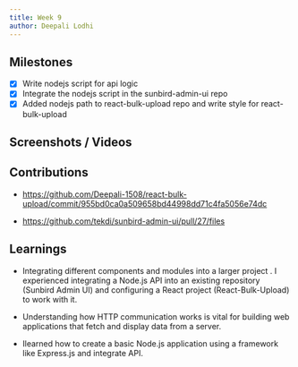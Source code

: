 ```yaml
---
title: Week 9
author: Deepali Lodhi
---
```


## Milestones
- [x] Write nodejs script for api logic
- [x] Integrate the nodejs script in the sunbird-admin-ui repo
- [x] Added nodejs path to react-bulk-upload repo and write style for react-bulk-upload

## Screenshots / Videos 


## Contributions
-  https://github.com/Deepali-1508/react-bulk-upload/commit/955bd0ca0a509658bd44998dd71c4fa5056e74dc

-  https://github.com/tekdi/sunbird-admin-ui/pull/27/files


## Learnings
- Integrating different components and modules into a larger project . I experienced integrating a Node.js API into an existing repository (Sunbird Admin UI) and configuring a React project (React-Bulk-Upload) to work with it.

-  Understanding how HTTP communication works is vital for building web applications that fetch and display data from a server.

- Ilearned how to create a basic Node.js application using a framework like Express.js and integrate API.